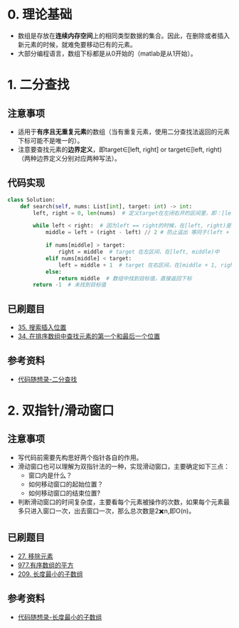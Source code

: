 # 0. 理论基础
- 数组是存放在**连续内存空间**上的相同类型数据的集合。因此，在删除或者插入新元素的时候，就难免要移动已有的元素。
- 大部分编程语言，数组下标都是从0开始的（matlab是从1开始）。
# 1. 二分查找

## 注意事项
- 适用于**有序且无重复元素**的数组（当有重复元素，使用二分查找法返回的元素下标可能不是唯一的）。
- 注意要查找元素的**边界定义**，即target∈[left, right] or target∈[left, right)（两种边界定义分别对应两种写法）。

## 代码实现
```python
class Solution:
    def search(self, nums: List[int], target: int) -> int:
        left, right = 0, len(nums)  # 定义target在左闭右开的区间里，即：[left, right)

        while left < right:  # 因为left == right的时候，在[left, right)是无效的空间，所以使用 <
            middle = left + (right - left) // 2 # 防止溢出 等同于(left + right)/2

            if nums[middle] > target:
                right = middle  # target 在左区间，在[left, middle)中
            elif nums[middle] < target:
                left = middle + 1  # target 在右区间，在[middle + 1, right)中
            else:
                return middle  # 数组中找到目标值，直接返回下标
        return -1  # 未找到目标值
```

## 已刷题目
- [35. 搜索插入位置](https://leetcode.cn/problems/search-insert-position/?envType=list&envId=j53sprew)
- [34. 在排序数组中查找元素的第一个和最后一个位置](https://leetcode.cn/problems/find-first-and-last-position-of-element-in-sorted-array/?envType=list&envId=j53sprew)

## 参考资料
- [代码随想录-二分查找](https://programmercarl.com/0704.%E4%BA%8C%E5%88%86%E6%9F%A5%E6%89%BE.html)

# 2. 双指针/滑动窗口
## 注意事项
- 写代码前需要先构思好两个指针各自的作用。
- 滑动窗口也可以理解为双指针法的一种，实现滑动窗口，主要确定如下三点：
    - 窗口内是什么？
    - 如何移动窗口的起始位置？
    - 如何移动窗口的结束位置?
- 判断滑动窗口的时间复杂度，主要看每个元素被操作的次数，如果每个元素最多只进入窗口一次，出去窗口一次，那么总次数是2✖️n,即O(n)。

## 已刷题目
- [27. 移除元素](https://leetcode.cn/problems/remove-element/)
- [977.有序数组的平方](https://leetcode.cn/problems/squares-of-a-sorted-array/submissions/)
- [209. 长度最小的子数组](https://leetcode.cn/problems/minimum-size-subarray-sum/)

## 参考资料
- [代码随想录-长度最小的子数组](https://www.programmercarl.com/0209.%E9%95%BF%E5%BA%A6%E6%9C%80%E5%B0%8F%E7%9A%84%E5%AD%90%E6%95%B0%E7%BB%84.html#%E6%BB%91%E5%8A%A8%E7%AA%97%E5%8F%A3)
